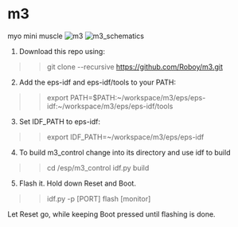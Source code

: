 # m3
myo mini muscle
![m3](https://github.com/Roboy/m3/blob/master/images/m3.png?raw=true "m3")
![m3_schematics](https://github.com/Roboy/m3/blob/master/images/m3_schematics.png?raw=true "m3_schematics")

1. Download this repo using: 
>> git clone --recursive https://github.com/Roboy/m3.git

2. Add the eps-idf and eps-idf/tools to your PATH:
>> export PATH=$PATH:~/workspace/m3/eps/eps-idf:~/workspace/m3/eps/eps-idf/tools

3. Set IDF_PATH to eps-idf:
>> export IDF_PATH=~/workspace/m3/eps/eps-idf

4. To build m3_control change into its directory and use idf to build
>> cd /esp/m3_control
>> idf.py build

5. Flash it. Hold down Reset and Boot. 
>> idf.py -p [PORT] flash [monitor]

Let Reset go, while keeping Boot pressed until flashing is done.


